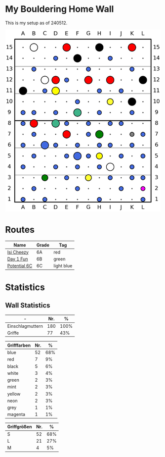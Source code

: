 # My Bouldering Home Wall
This is my setup as of 240512.

![full_wall](plots/240512_full_wall.png)



# Routes

| Name | Grade | Tag |
| ---- | ----- | --- |
| [Isi Cheezy](/markdowns/240512_Isi_Cheezy.md) | 6A | red |
| [Day 1 Fun](/markdowns/240512_Day_1_Fun.md) | 6B | green |
| [Potential 6C](/markdowns/240512_Potential_6C.md) | 6C | light blue |


# Statistics
## Wall Statistics


| - | Nr. | % | 
|---|---|---|
| Einschlagmuttern | 180  | 100% |
| Griffe           |  77 |  43% |

|Grifffarben | Nr. | % |
|---|---|---|
|      blue |  52 |68%|
|       red |   7 | 9%|
|     black |   5 | 6%|
|     white |   3 | 4%|
|     green |   2 | 3%|
|      mint |   2 | 3%|
|    yellow |   2 | 3%|
|      neon |   2 | 3%|
|      grey |   1 | 1%|
|   magenta |   1 | 1%|

|Griffgrößen | Nr. | % |
|---|---|---|
|         S |  52 | 68% |
|         L |  21 | 27% |
|         M |   4 |  5% |
